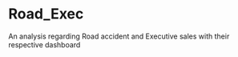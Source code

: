 # Road_Exec
An analysis regarding Road accident and Executive sales with their respective dashboard
